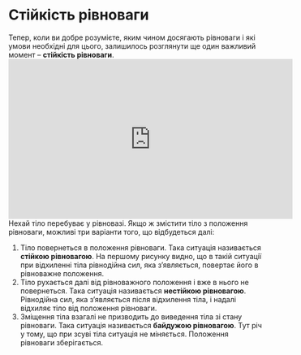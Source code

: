 # Стiйкiсть рiвноваги

<div class="space">Тепер, коли ви добре розумiєте, яким чином досягають рiвноваги i якi умови необхiднi для цього, залишилось розглянути ще один важливий момент – <b>стiйкiсть рiвноваги</b>.</div>

<div class="space"><div class="fluidMedia">
<iframe width="560" height="315" src="https://www.youtube.com/embed/9lH6vnSDQPU" frameborder="0" allowfullscreen></iframe>
</div>
<div class="popup">
</div></div>

<div class="space">Нехай тiло перебуває у рiвновазi. Якщо ж змiстити тiло з положення рiвноваги, можливi три варiанти того, що вiдбудеться далi:</div>

<ol>
<div class="space"><li>
Тiло повернеться в положення рiвноваги. Така ситуацiя називається <span class="p1"><b>стiйкою рiвновагою</b></span>. На першому рисунку видно, що в такiй ситуацiї при вiдхиленнi тiла рiвнодiйна сил, яка з’являється, повертає його в рiвноважне положення.</div>
</li>
<div class="space"><li>
Тiло рухається далi вiд рiвноважного положення i вже в нього не повернеться. Така ситуацiя називається <span class="p1"><b>нестiйкою рiвновагою</b></span>. Рiвнодiйна сил, яка з’являється пiсля вiдхилення тiла, і надалі відхиляє тiло вiд положення рiвноваги.</div>
</li>
<div class="space"><li>
Змiщення тiла взагалi не призводить до виведення тiла зі стану рiвноваги. Така ситуацiя називається <span class="p1"><b>байдужою рiвновагою</b></span>. Тут річ у тому, що при зсувi тiла ситуацiя не мiняється. Положення рiвноваги зберiгається.</div>
</li>
</ol>